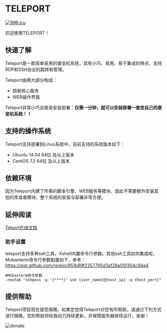 # TELEPORT

[![996.icu](https://img.shields.io/badge/link-996.icu-red.svg)](https://996.icu)

欢迎使用TELEPORT！

## 快速了解

Teleport是一款简单易用的堡垒机系统，具有小巧、易用、易于集成的特点，支持RDP和SSH协议的跳转和管理。

Teleport由两大部分构成：

- 跳板核心服务
- WEB操作界面

Teleport非常小巧且极易安装部署：**仅需一分钟，就可以安装部署一套您自己的堡垒机系统！！**

## 支持的操作系统

Teleport支持部署到Linux系统中，目前支持的系统版本如下：

- Ubuntu 14.04 64位 及以上版本
- CentOS 7.2 64位 及以上版本

## 依赖环境

因为Teleport内建了所需的脚本引擎、WEB服务等模块，因此不需要额外安装其他的库或者模块，整个系统的安装与部署非常方便。

## 延伸阅读

[Telport在线文档](https://docs.tp4a.com/)

### 助手设置
teleport支持多种ssh工具，Xshell内置命令行参数。其他ssh工具如何集成呢，Mobaxterm命令行参数配置如下，参考：https://gist.github.com/renkin/951b89f2357795d3af28a05f304c94e4
```
#Mobaxterm命令参数
-newtab "sshpass -p '{****}' ssh {user_name}@{host_ip} -p {host_port}"
```

## 提供帮助

Teleport项目现在接受捐赠。如果您觉得Teleport对您有所帮助，请通过下列方式进行捐赠。您的帮助将给我动力持续更新，并保障服务器继续运行，谢谢！

![donate](https://github.com/eomsoft/teleport/wiki/images/donate.png)
